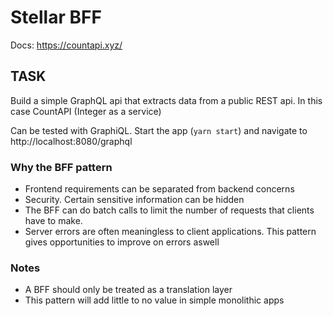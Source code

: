 # Stellar BFF

Docs: https://countapi.xyz/

## TASK

Build a simple GraphQL api that extracts data from a public REST api. In this case CountAPI (Integer as a service)  

Can be tested with GraphiQL. Start the app (```yarn start```) and navigate to http://localhost:8080/graphql



### Why the BFF pattern

 - Frontend requirements can be separated from backend concerns
 - Security. Certain sensitive information can be hidden
 - The BFF can do batch calls to limit the number of requests that
   clients have to make.
 - Server errors are often meaningless to client applications.
   This pattern gives opportunities to improve on errors aswell

### Notes

 - A BFF should only be treated as a translation layer
 - This pattern will add little to no value in simple monolithic apps


